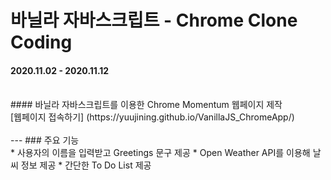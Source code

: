 # 바닐라 자바스크립트 - Chrome Clone Coding  
#### 2020.11.02 - 2020.11.12   
<br>
#### 바닐라 자바스크립트를 이용한 Chrome Momentum 웹페이지 제작<br>
[웹페이지 접속하기] (https://yuujining.github.io/VanillaJS_ChromeApp/)
<br>
<br>
---  
### 주요 기능<br>
* 사용자의 이름을 입력받고 Greetings 문구 제공  
* Open Weather API를 이용해 날씨 정보 제공    
* 간단한 To Do List 제공  
